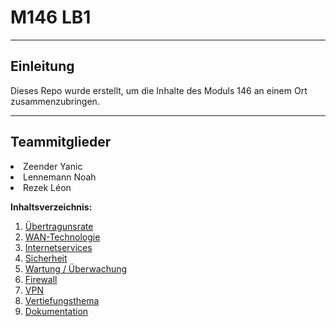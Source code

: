 # M146 LB1
---
**Einleitung** 
---

Dieses Repo wurde erstellt, um die Inhalte des Moduls 146 an einem Ort zusammenzubringen.

---

<h2>Teammitglieder</h2

- Zeender Yanic 
- Lennemann Noah
- Rezek Léon

**Inhaltsverzeichnis:**

1. <a href="https://github.com/Leon-tbz/M146/blob/main/Übertragunsrate.md">Übertragunsrate</a>
2. <a href="https://github.com/Leon-tbz/M146/blob/main/WAN-Technologie.md">WAN-Technologie</a>
3. <a href="https://github.com/Leon-tbz/M146/blob/main/Internetserviices.md">Internetservices</a>
4. <a href="https://github.com/Leon-tbz/M146/blob/main/Sicherheit.md">Sicherheit</a>
5. <a href="https://github.com/Leon-tbz/M146/blob/main/Überwachung.md">Wartung / Überwachung</a>
6. <a href="https://github.com/Leon-tbz/M146/blob/main/Firewall.md">Firewall</a>
7. <a href="https://github.com/Leon-tbz/M146/blob/main/VPN.md">VPN</a>
8. <a href="https://github.com/Leon-tbz/M146/blob/main/Vertiefungsthema.md">Vertiefungsthema</a>
9. <a href="https://github.com/Leon-tbz/M146/blob/main/Dokumentation.md">Dokumentation</a>
